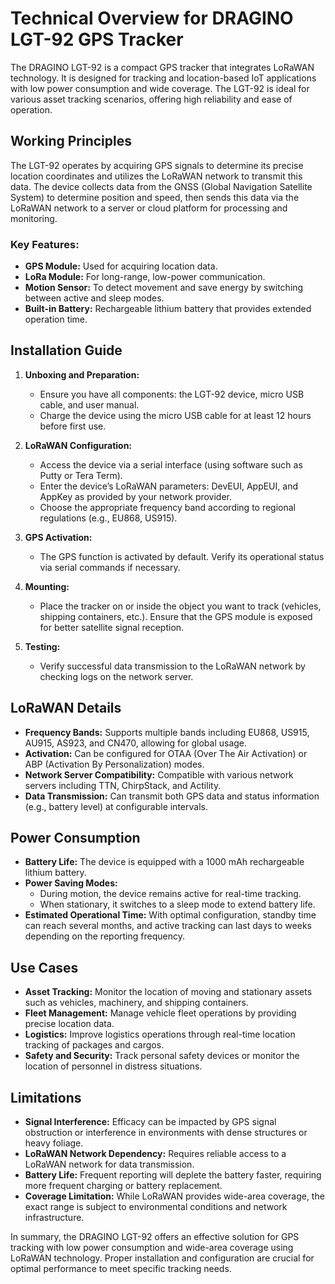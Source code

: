 # Technical Overview for DRAGINO LGT-92 GPS Tracker

The DRAGINO LGT-92 is a compact GPS tracker that integrates LoRaWAN technology. It is designed for tracking and location-based IoT applications with low power consumption and wide coverage. The LGT-92 is ideal for various asset tracking scenarios, offering high reliability and ease of operation.

## Working Principles

The LGT-92 operates by acquiring GPS signals to determine its precise location coordinates and utilizes the LoRaWAN network to transmit this data. The device collects data from the GNSS (Global Navigation Satellite System) to determine position and speed, then sends this data via the LoRaWAN network to a server or cloud platform for processing and monitoring.

### Key Features:
- **GPS Module:** Used for acquiring location data.
- **LoRa Module:** For long-range, low-power communication.
- **Motion Sensor:** To detect movement and save energy by switching between active and sleep modes.
- **Built-in Battery:** Rechargeable lithium battery that provides extended operation time.

## Installation Guide

1. **Unboxing and Preparation:**
   - Ensure you have all components: the LGT-92 device, micro USB cable, and user manual.
   - Charge the device using the micro USB cable for at least 12 hours before first use.

2. **LoRaWAN Configuration:**
   - Access the device via a serial interface (using software such as Putty or Tera Term).
   - Enter the device’s LoRaWAN parameters: DevEUI, AppEUI, and AppKey as provided by your network provider.
   - Choose the appropriate frequency band according to regional regulations (e.g., EU868, US915).

3. **GPS Activation:**
   - The GPS function is activated by default. Verify its operational status via serial commands if necessary.

4. **Mounting:**
   - Place the tracker on or inside the object you want to track (vehicles, shipping containers, etc.). Ensure that the GPS module is exposed for better satellite signal reception.

5. **Testing:**
   - Verify successful data transmission to the LoRaWAN network by checking logs on the network server.

## LoRaWAN Details

- **Frequency Bands:** Supports multiple bands including EU868, US915, AU915, AS923, and CN470, allowing for global usage.
- **Activation:** Can be configured for OTAA (Over The Air Activation) or ABP (Activation By Personalization) modes.
- **Network Server Compatibility:** Compatible with various network servers including TTN, ChirpStack, and Actility.
- **Data Transmission:** Can transmit both GPS data and status information (e.g., battery level) at configurable intervals.

## Power Consumption

- **Battery Life:** The device is equipped with a 1000 mAh rechargeable lithium battery.
- **Power Saving Modes:** 
  - During motion, the device remains active for real-time tracking.
  - When stationary, it switches to a sleep mode to extend battery life.
- **Estimated Operational Time:** With optimal configuration, standby time can reach several months, and active tracking can last days to weeks depending on the reporting frequency.

## Use Cases

- **Asset Tracking:** Monitor the location of moving and stationary assets such as vehicles, machinery, and shipping containers.
- **Fleet Management:** Manage vehicle fleet operations by providing precise location data.
- **Logistics:** Improve logistics operations through real-time location tracking of packages and cargos.
- **Safety and Security:** Track personal safety devices or monitor the location of personnel in distress situations.

## Limitations

- **Signal Interference:** Efficacy can be impacted by GPS signal obstruction or interference in environments with dense structures or heavy foliage.
- **LoRaWAN Network Dependency:** Requires reliable access to a LoRaWAN network for data transmission.
- **Battery Life:** Frequent reporting will deplete the battery faster, requiring more frequent charging or battery replacement.
- **Coverage Limitation:** While LoRaWAN provides wide-area coverage, the exact range is subject to environmental conditions and network infrastructure.

In summary, the DRAGINO LGT-92 offers an effective solution for GPS tracking with low power consumption and wide-area coverage using LoRaWAN technology. Proper installation and configuration are crucial for optimal performance to meet specific tracking needs.